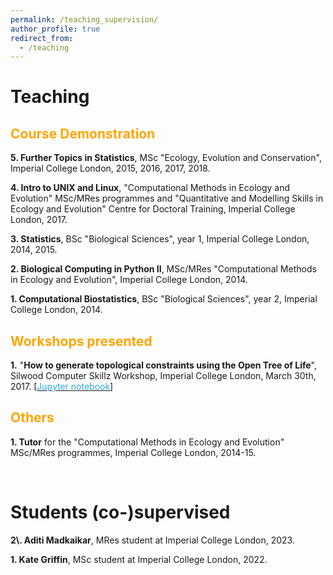```yaml
---
permalink: /teaching_supervision/
author_profile: true
redirect_from: 
  - /teaching
---
```


<h1><b>Teaching</b></h1>

<h2><b><font color = 'orange'>Course Demonstration</font></b></h2>

<b>5\. Further Topics in Statistics</b>, MSc "Ecology, Evolution and 
Conservation", Imperial College London, 2015, 2016, 2017, 2018.

<b>4\. Intro to UNIX and Linux</b>, "Computational Methods in Ecology 
and Evolution" MSc/MRes programmes and "Quantitative and Modelling 
Skills in Ecology and Evolution" Centre for Doctoral Training, Imperial College 
London, 2017.

<b>3\. Statistics</b>, BSc "Biological Sciences", year 1, Imperial 
College London, 2014, 2015.

<b>2\. Biological Computing in Python II</b>, MSc/MRes "Computational 
Methods in Ecology and Evolution", Imperial College London, 2014.

<b>1\. Computational Biostatistics</b>, BSc "Biological Sciences", year 2, 
Imperial College London, 2014.

<h2><b><font color = 'orange'>Workshops presented</font></b></h2>

<b>1\.</b> "<b>How to generate topological constraints using the Open Tree of Life</b>", 
Silwood Computer Skillz Workshop, Imperial College London, March 30th, 2017.
\[[<span class="underline-on-hover" style="color:#2ea9d8">Jupyter notebook</span>](https://github.com/SilwoodComputerSkillz/SilwoodComputerSkillz.github.io/blob/master/scripts/OTL-Dimitris.ipynb)\]

<h2><b><font color = 'orange'>Others</font></b></h2>

<b>1\. Tutor</b> for the "Computational Methods in Ecology and Evolution" 
MSc/MRes programmes, Imperial College London, 2014-15.

<br>

<h1>Students (co-)supervised</h1>
<b>2\. Aditi Madkaikar</b>, MRes student at Imperial College London, 2023.

<b>1\. Kate Griffin</b>, MSc student at Imperial College London, 2022.

